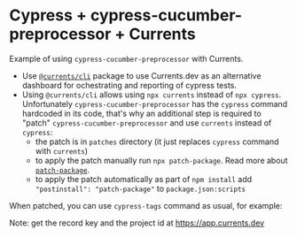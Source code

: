 # Cypress + cypress-cucumber-preprocessor + Currents

Example of using `cypress-cucumber-preprocessor` with Currents.

- Use [`@currents/cli`](https://www.npmjs.com/package/@currents/cli) package to use Currents.dev as an alternative dashboard for ochestrating and reporting of cypress tests.
- Using `@currents/cli` allows using `npx currents` instead of `npx cypress`. Unfortunately `cypress-cucumber-preprocessor` has the `cypress` command hardcoded in its code, that's why an additional step is required to "patch" `cypress-cucumber-preprocessor` and use `currents` instead of `cypress`:
  - the patch is in `patches` directory (it just replaces `cypress` command with `currents`)
  - to apply the patch manually run `npx patch-package`. Read more about [`patch-package`](https://www.npmjs.com/package/patch-package).
  - to apply the patch automatically as part of `npm install` add `"postinstall": "patch-package"` to `package.json:scripts`

When patched, you can use `cypress-tags` command as usual, for example:

Note: get the record key and the project id at https://app.currents.dev
